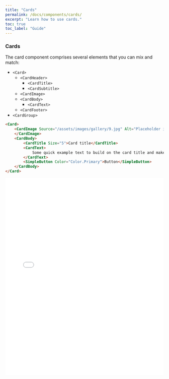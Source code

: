 ```yaml
---
title: "Cards"
permalink: /docs/components/cards/
excerpt: "Learn how to use cards."
toc: true
toc_label: "Guide"
---
```


### Cards

The card component comprises several elements that you can mix and match:

- `<Card>`
  - `<CardHeader>`
    - `<CardTitle>`
    - `<CardSubtitle>`
  - `<CardImage>`
  - `<CardBody>`
    - `<CardText>`
  - `<CardFooter>`
- `<CardGroup>`

```html
<Card>
    <CardImage Source="/assets/images/gallery/9.jpg" Alt="Placeholder image">
    </CardImage>
    <CardBody>
        <CardTitle Size="5">Card title</CardTitle>
        <CardText>
            Some quick example text to build on the card title and make up the bulk of the card's content.
        </CardText>
        <SimpleButton Color="Color.Primary">Button</SimpleButton>
    </CardBody>
</Card>
```

<iframe src="/examples/cards/basic/" frameborder="0" scrolling="no" style="width:100%;height:625px;"></iframe>